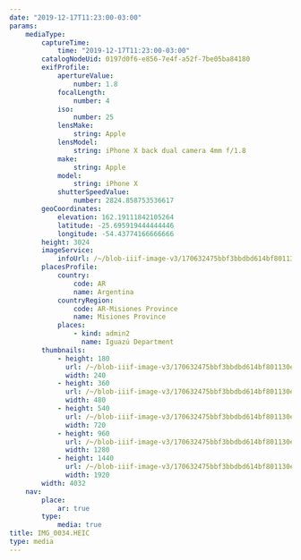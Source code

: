 ```yaml
---
date: "2019-12-17T11:23:00-03:00"
params:
    mediaType:
        captureTime:
            time: "2019-12-17T11:23:00-03:00"
        catalogNodeUid: 0197d0f6-e856-7e4f-a52f-7be05ba84180
        exifProfile:
            apertureValue:
                number: 1.8
            focalLength:
                number: 4
            iso:
                number: 25
            lensMake:
                string: Apple
            lensModel:
                string: iPhone X back dual camera 4mm f/1.8
            make:
                string: Apple
            model:
                string: iPhone X
            shutterSpeedValue:
                number: 2824.858753536617
        geoCoordinates:
            elevation: 162.19111842105264
            latitude: -25.695919444444446
            longitude: -54.43774166666666
        height: 3024
        imageService:
            infoUrl: /~/blob-iiif-image-v3/170632475bbf3bbdbd614bf801130e5c2e59099cb3e0c25426550cd946448dd4/info.json
        placesProfile:
            country:
                code: AR
                name: Argentina
            countryRegion:
                code: AR-Misiones Province
                name: Misiones Province
            places:
                - kind: admin2
                  name: Iguazú Department
        thumbnails:
            - height: 180
              url: /~/blob-iiif-image-v3/170632475bbf3bbdbd614bf801130e5c2e59099cb3e0c25426550cd946448dd4/full/240%2C180/0/default.jpg
              width: 240
            - height: 360
              url: /~/blob-iiif-image-v3/170632475bbf3bbdbd614bf801130e5c2e59099cb3e0c25426550cd946448dd4/full/480%2C360/0/default.jpg
              width: 480
            - height: 540
              url: /~/blob-iiif-image-v3/170632475bbf3bbdbd614bf801130e5c2e59099cb3e0c25426550cd946448dd4/full/720%2C540/0/default.jpg
              width: 720
            - height: 960
              url: /~/blob-iiif-image-v3/170632475bbf3bbdbd614bf801130e5c2e59099cb3e0c25426550cd946448dd4/full/1280%2C960/0/default.jpg
              width: 1280
            - height: 1440
              url: /~/blob-iiif-image-v3/170632475bbf3bbdbd614bf801130e5c2e59099cb3e0c25426550cd946448dd4/full/1920%2C1440/0/default.jpg
              width: 1920
        width: 4032
    nav:
        place:
            ar: true
        type:
            media: true
title: IMG_0034.HEIC
type: media
---
```

